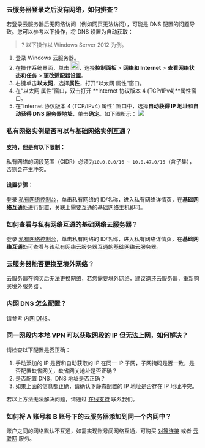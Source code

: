 ### 云服务器登录之后没有网络，如何排查？
若登录云服务器后无网络访问（例如网页无法访问），可能是 DNS 配置的问题导致。您可以参考以下操作，将 DNS 设置为自动获取：
>? 以下操作以 Windows Server 2012 为例。
> 
1. 登录 Windows 云服务器。
2. 在操作系统界面，单击 <img src="https://main.qcloudimg.com/raw/87d894e564b7e837d9f478298cf2e292.png" style="margin: 0;width: 22px;">，选择**控制面板** > **网络和 Internet** > **查看网络状态和任务** > **更改适配器设置**。
3. 右键单击**以太网**，选择**属性**，打开“以太网 属性”窗口。
4. 在“以太网 属性”窗口，双击打开 **Internet 协议版本 4 (TCP/IPv4)**属性窗口。
5. 在“Internet 协议版本 4 (TCP/IPv4) 属性” 窗口中，选择**自动获得 IP 地址**和**自动获得 DNS 服务器地址**，单击**确定**。如下图所示：
![](https://main.qcloudimg.com/raw/dd5f2a477d38ca13a6147078770c10d4.png)

### 私有网络实例是否可以与基础网络实例互通？

#### 支持，但是有以下限制：
私有网络的网段范围（CIDR）必须为`10.0.0.0/16 ~ 10.0.47.0/16`（含子集），否则会产生冲突。

#### 设置步骤：
登录 [私有网络控制台](https://console.cloud.tencent.com/vpc/vpc?rid=1)，单击私有网络的 ID/名称，进入私有网络详情页，在**基础网络互通**处进行配置，关联上需要互通的基础网络主机即可。 

### 如何查看与私有网络互通的基础网络云服务器？
登录 [私有网络控制台](https://console.cloud.tencent.com/vpc/vpc?rid=1)，单击私有网络的 ID/名称，进入私有网络详情页，在**基础网络互通**处可查看与该私有网络云服务器互通的基础网络云服务器。

### 云服务器能否更换至境外网络？
云服务器在购买后无法更换网络，若您需要境外网络，建议退还云服务器，重新购买境外服务器 。

### 内网 DNS 怎么配置？
请参考 [内网 DNS](https://cloud.tencent.com/document/product/213/5225#.E5.86.85.E7.BD.91-dns)。

### 同一网段内本地  VPN 可以获取网段的 IP 但无法上网，如何解决？

请检查以下配置是否正确：
1. 手动添加的 IP 是否和自动获取的 IP 在同一 IP 子网，子网掩码是否一致，是否配置缺省网关，缺省网关地址是否正确？
2. 是否配置 DNS，DNS 地址是否正确？
3. 如果上面的信息都正确，请确认下静态配置的 IP 地址是否存在 IP 地址冲突。
  
若以上方法无法解决问题，请通过 [在线支持](https://cloud.tencent.com/online-service?from=doc_213
) 联系我们。

### 如何将 A 账号和 B 账号下的云服务器添加到同一个内网中？

账户之间的网络默认不互通，如需实现账号间网络互通，可购买 [对等连接](https://cloud.tencent.com/document/product/553/18837) 或者 [云联网](https://cloud.tencent.com/document/product/877/30805) 服务。

